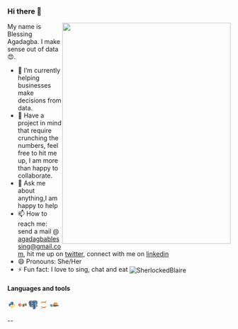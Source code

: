 ### Hi there 👋
<img  align="right" src="https://images.pexels.com/photos/1181359/pexels-photo-1181359.jpeg?auto=compress&cs=tinysrgb&dpr=2&h=650&w=940" height="500" width="380">
 
My name is Blessing Agadagba. I make sense out of data😍.


- 🌱 I’m currently helping businesses make decisions from data.
- 👯  Have a project in mind that require crunching the numbers, feel free to hit me up, I am more than happy to collaborate.
- 💬 Ask me about anything,I am happy to help
- 📫 How to reach me:  send a mail @ agadagbablessing@gmail.com, hit me up on [twitter](https://twitter.com/BAgadagba), connect with me on [linkedin](https://www.linkedin.com/in/blessing-agadagba-0bba64165/)
- 😄 Pronouns: She/Her
- ⚡ Fun fact: I love to sing, chat and eat
<img align="center" style="max-width: 50%" width="50%" src="https://github-readme-stats.vercel.app/api?username=Sherlocked-Blaire&show_icons=true" alt="SherlockedBlaire" /></p>



#### Languages and tools

<code><img height="20" src="https://raw.githubusercontent.com/github/explore/80688e429a7d4ef2fca1e82350fe8e3517d3494d/topics/python/python.png"></code>
<code><img height="20" src="https://raw.githubusercontent.com/github/explore/80688e429a7d4ef2fca1e82350fe8e3517d3494d/topics/git/git.png"></code>
<code><img height="20" src="https://raw.githubusercontent.com/github/explore/80688e429a7d4ef2fca1e82350fe8e3517d3494d/topics/postgresql/postgresql.png"></code>
<code><img height="20" src="https://raw.githubusercontent.com/github/explore/80688e429a7d4ef2fca1e82350fe8e3517d3494d/topics/jupyter-notebook/jupyter-notebook.png"></code>
<code><img height="20" src="https://raw.githubusercontent.com/github/explore/80688e429a7d4ef2fca1e82350fe8e3517d3494d/topics/scikit-learn/scikit-learn.png"></code>


--
